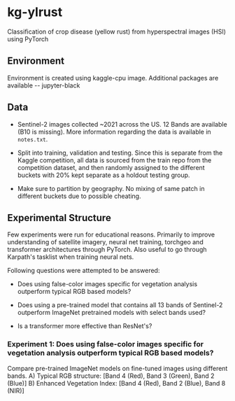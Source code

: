 # kg-ylrust
Classification of crop disease (yellow rust) from hyperspectral images (HSI) using PyTorch

## Environment
Environment is created using kaggle-cpu image. Additional packages are available
-- jupyter-black

## Data
- Sentinel-2 images collected ~2021 across the US. 12 Bands are available (B10 is missing). More information regarding the data is available in `notes.txt`.

- Split into training, validation and testing. Since this is separate from the Kaggle competition, all data is sourced from the train repo from the competition dataset, and then randomly assigned to the different buckets with 20% kept separate as a holdout testing group. 
- Make sure to partition by geography. No mixing of same patch in different buckets due to possible cheating.

## Experimental Structure
Few experiments were run for educational reasons. Primarily to improve understanding of satellite imagery, neural net training, torchgeo and transformer architectures through PyTorch. Also useful to go through Karpath's tasklist when training neural nets.

Following questions were attempted to be answered:

- Does using false-color images specific for vegetation analysis outperform typical RGB based models?

- Does using a pre-trained model that contains all 13 bands of Sentinel-2 outperform ImageNet pretrained models with select bands used?

- Is a transformer more effective than ResNet's?


### Experiment 1: Does using false-color images specific for vegetation analysis outperform typical RGB based models?

Compare pre-trained ImageNet models on fine-tuned images using different bands.
 A) Typical RGB structure: [Band 4 (Red), Band 3 (Green), Band 2 (Blue)]
 B) Enhanced Vegetation Index: [Band 4 (Red), Band 2 (Blue), Band 8 (NIR)]
 <!-- C) False color Image for vegetation analysis: [Band 4 (Red), Band 3 (Green), Band 8 (NIR)] ?? -->

